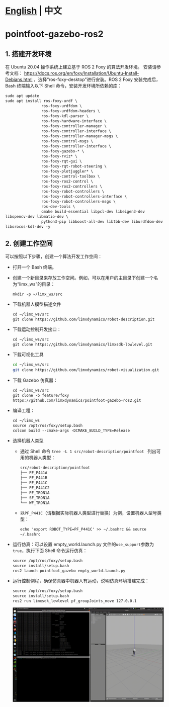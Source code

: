 # [English](README.md) | 中文
# pointfoot-gazebo-ros2

## 1. 搭建开发环境

在 Ubuntu 20.04 操作系统上建立基于 ROS 2 Foxy 的算法开发环境。 安装请参考文档： https://docs.ros.org/en/foxy/Installation/Ubuntu-Install-Debians.html ，选择“ros-foxy-desktop”进行安装。ROS 2 Foxy 安装完成后，Bash 终端输入以下 Shell 命令，安装开发环境所依赖的库：

```
sudo apt update
sudo apt install ros-foxy-urdf \
                ros-foxy-urdfdom \
                ros-foxy-urdfdom-headers \
                ros-foxy-kdl-parser \
                ros-foxy-hardware-interface \
                ros-foxy-controller-manager \
                ros-foxy-controller-interface \
                ros-foxy-controller-manager-msgs \
                ros-foxy-control-msgs \
                ros-foxy-controller-interface \
                ros-foxy-gazebo-* \
                ros-foxy-rviz* \
                ros-foxy-rqt-gui \
                ros-foxy-rqt-robot-steering \
                ros-foxy-plotjuggler* \
                ros-foxy-control-toolbox \
                ros-foxy-ros2-control \
                ros-foxy-ros2-controllers \
                ros-foxy-robot-controllers \
                ros-foxy-robot-controllers-interface \
                ros-foxy-robot-controllers-msgs \
                ros-dev-tools \
                cmake build-essential libpcl-dev libeigen3-dev libopencv-dev libmatio-dev \
                python3-pip libboost-all-dev libtbb-dev liburdfdom-dev liborocos-kdl-dev -y
```

## 2. 创建工作空间

可以按照以下步骤，创建一个算法开发工作空间：

- 打开一个 Bash 终端。

- 创建一个新目录来存放工作空间。例如，可以在用户的主目录下创建一个名为“limx_ws”的目录：

  ```
  mkdir -p ~/limx_ws/src
  ```

- 下载机器人模型描述文件

  ```
  cd ~/limx_ws/src
  git clone https://github.com/limxdynamics/robot-description.git
  ```

- 下载运动控制开发接口：

  ```
  cd ~/limx_ws/src
  git clone https://github.com/limxdynamics/limxsdk-lowlevel.git
  ```

- 下载可视化工具
  ```Bash
  cd ~/limx_ws/src
  git clone https://github.com/limxdynamics/robot-visualization.git
  ```
- 下载 Gazebo 仿真器：

  ```
  cd ~/limx_ws/src
  git clone -b feature/foxy https://github.com/limxdynamics/pointfoot-gazebo-ros2.git
  ```

- 编译工程：

  ```
  cd ~/limx_ws
  source /opt/ros/foxy/setup.bash
  colcon build --cmake-args -DCMAKE_BUILD_TYPE=Release
  ```

- 选择机器人类型

  - 通过 Shell 命令 `tree -L 1 src/robot-description/pointfoot ` 列出可用的机器人类型：

    ```
    src/robot-description/pointfoot
    ├── PF_P441A
    ├── PF_P441B
    ├── PF_P441C
    ├── PF_P441C2
    ├── PF_TRON1A
    ├── SF_TRON1A
    └── WF_TRON1A
    ```

  - 以`PF_P441C`（请根据实际机器人类型进行替换）为例，设置机器人型号类型：

    ```
    echo 'export ROBOT_TYPE=PF_P441C' >> ~/.bashrc && source ~/.bashrc
    ```

- 运行仿真：可以设置 empty_world.launch.py 文件的`use_support`参数为 `true`，执行下面 Shell 命令运行仿真：

  ```
  source /opt/ros/foxy/setup.bash
  source install/setup.bash
  ros2 launch pointfoot_gazebo empty_world.launch.py
  ```

- 运行控制例程，确保仿真器中机器人有运动，说明仿真环境搭建完成：

  ```
  source /opt/ros/foxy/setup.bash
  source install/setup.bash
  ros2 run limxsdk_lowlevel pf_groupJoints_move 127.0.0.1
  ```

  ![](doc/simulator.gif)
